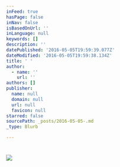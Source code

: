 ```yaml
---
inFeed: true
hasPage: false
inNav: false
isBasedOnUrl: ''
inLanguage: null
keywords: []
description: ''
datePublished: '2016-05-05T19:59:39.077Z'
dateModified: '2016-05-05T19:59:38.134Z'
title: ' '
author:
  - name: ''
    url: ''
authors: []
publisher:
  name: null
  domain: null
  url: null
  favicon: null
starred: false
sourcePath: _posts/2016-05-05-.md
_type: Blurb

---
```

# ![](https://the-grid-user-content.s3-us-west-2.amazonaws.com/b7d52959-0df9-48f0-a1e2-25ff95f07d1c.png)